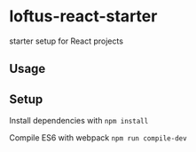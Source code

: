# loftus-react-starter
starter setup for React projects

Usage
---
Setup
---
Install dependencies with
```npm install```

Compile ES6 with webpack
```npm run compile-dev```

